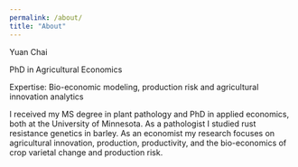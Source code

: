 ```yaml
---
permalink: /about/
title: "About"
---
```



Yuan Chai

PhD in Agricultural Economics

Expertise: Bio-economic modeling, production risk and agricultural innovation analytics

I received my MS degree in plant pathology and PhD in applied economics, both at the University of Minnesota. As a pathologist I studied rust resistance genetics in barley. As an economist my research focuses on agricultural innovation, production, productivity, and the bio-economics of crop varietal change and production risk.
